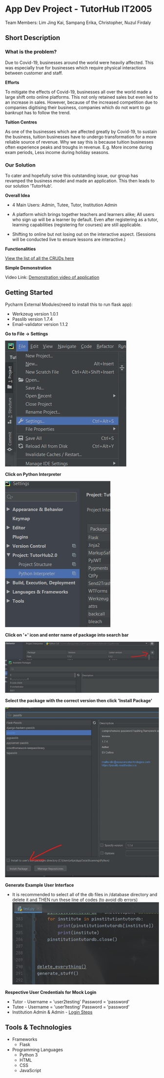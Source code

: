 # App Dev Project - TutorHub   IT2005

Team Members: Lim Jing Kai, Sampang Erika, Christopher, Nuzul Firdaly

## Short Description
### What is the problem?
Due to Covid-19, businesses around the world were heavily affected. This was especially true for businesses which require physical interactions between customer and staff.

**Efforts**

To mitigate the effects of Covid-19, businesses all over the world made a large shift onto online platforms. This not only retained sales but even led to an increase in sales. However, because of the increased competition due to companies digitising their business, companies which do not want to go bankrupt has to follow the trend.

**Tuition Centres**

As one of the businesses which are affected greatly by Covid-19, to sustain the business, tuition businesses have to undergo transformation for a more reliable source of revenue. Why we say this is because tuition businesses often experience peaks and troughs in revenue. E.g. More income during exam periods, Less income during holiday seasons.

### Our Solution

To cater and hopefully solve this outstanding issue, our group has revamped the business model and made an application. This then leads to our solution 'TutorHub'. 

**Overall Idea**

* 4 Main Users: Admin, Tutee, Tutor, Institution Admin

* A platform which brings together teachers and learners alike; All users who sign up will be a learner by default. Even after registering as a tutor, learning capabilities (registering for courses) are still applicable.

* Shifting to online but not losing out on the interactive aspect. (Sessions will be conducted live to ensure lessons are interactive.)

**Functionalities**

[View the list of all the CRUDs here](https://docs.google.com/document/d/1PNn80U-BiNYCFPRJ1lkeLN0dmFaiL5DQNnr84mmoV90/edit?usp=sharing)

**Simple Demonstration**

Video Link: [Demonstration video of application](https://www.youtube.com/watch?v=lW-EAPbgBqg&feature=youtu.be&ab_channel=NuzulFirdaly)


## Getting Started

Pycharm External Modules(need to install this to run flask app):
* Werkzeug version 1.0.1
* Passlib version 1.7.4
* Email-validator version 1.1.2

**Go to File -> Settings**

![something](Process/FileSetting.jpg)

**Click on Python Interpreter**

![something](Process/Pythoninterp.jpg)

**Click on '+' icon and enter name of package into search bar**

![something](Process/ClickSearch.jpg)

**Select the package with the correct version then click 'Install Package'**

![something](Process/Install.jpg)

**Generate Example User Interface**

* It is recommended to select all of the db files in /database directory and delete it and THEN run these line of codes (to avoid db errors)
![something](Process/Generating.jpg)



**Respective User Credentials for Mock Login**

* Tutor - Username = 'user2testing'   Password = 'password'
* Tutee - Username = 'user1testing'   Password = 'password'
* Institution Admin & Admin - [Login Steps](https://docs.google.com/document/d/1F576W0iPMKgNMwaEdDM9s79_07KFZtmZx37haQixGa0/edit?usp=sharing)


## Tools & Technologies

* Frameworks
  * Flask
* Programming Languages
  * Python 3
  * HTML
  * CSS
  * JavaScript



